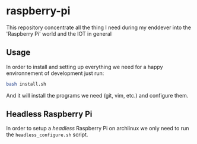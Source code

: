 # raspberry-pi

This repository concentrate all the thing I need during my enddever into the 'Raspberry Pi' world and the IOT in general 

## Usage

In order to install and setting up everything we need for a happy environnement of development just run:

```bash
bash install.sh
```

And it will install the programs we need (git, vim, etc.) and configure them.

## Headless Raspberry Pi

In order to setup a *headless* Raspberry Pi on archlinux we only need to run the `headless_configure.sh` script.